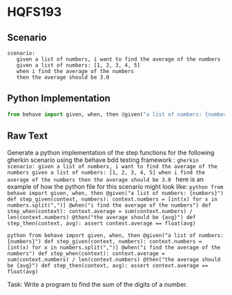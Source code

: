 # HQFS193
## Scenario
```gherkin
scenario: 
   given a list of numbers, i want to find the average of the numbers 
   given a list of numbers: [1, 2, 3, 4, 5] 
   when i find the average of the numbers 
   then the average should be 3.0
```


## Python Implementation
```python
from behave import given, when, then @given("a list of numbers: {numbers}") def step_given(context, numbers): context.numbers = [int(x) for x in numbers.split(",")] @when("i find the average of the numbers") def step_when(context): context.average = sum(context.numbers) / len(context.numbers) @then("the average should be {avg}") def step_then(context, avg): assert context.average == float(avg)
```


## Raw Text
Generate a python implementation of the step functions for the following gherkin scenario using the behave bdd testing framework : ```gherkin scenario: given a list of numbers, i want to find the average of the numbers given a list of numbers: [1, 2, 3, 4, 5] when i find the average of the numbers then the average should be 3.0 ``` here is an example of how the python file for this scenario might look like: ```python from behave import given, when, then @given("a list of numbers: {numbers}") def step_given(context, numbers): context.numbers = [int(x) for x in numbers.split(",")] @when("i find the average of the numbers") def step_when(context): context.average = sum(context.numbers) / len(context.numbers) @then("the average should be {avg}") def step_then(context, avg): assert context.average == float(avg) ```



```python from behave import given, when, then @given("a list of numbers: {numbers}") def step_given(context, numbers): context.numbers = [int(x) for x in numbers.split(",")] @when("i find the average of the numbers") def step_when(context): context.average = sum(context.numbers) / len(context.numbers) @then("the average should be {avg}") def step_then(context, avg): assert context.average == float(avg) ```

Task: Write a program to find the sum of the digits of a number.
